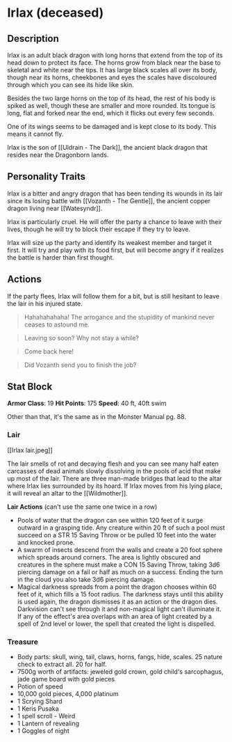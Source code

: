# Irlax (deceased)
## Description
Irlax is an adult black dragon with long horns that extend from the top of its head down to protect its face. The horns grow from black near the base to skeletal and white near the tips. It has large black scales all over its body, though near its horns, cheekbones and eyes the scales have discoloured through which you can see its hide like skin. 

Besides the two large horns on the top of its head, the rest of his body is spiked as well, though these are smaller and more rounded. Its tongue is long, flat and forked near the end, which it flicks out every few seconds. 

One of its wings seems to be damaged and is kept close to its body. This means it cannot fly.

Irlax is the son of [[Uldrain - The Dark]], the ancient black dragon that resides near the Dragonborn lands.

## Personality Traits
Irlax is a bitter and angry dragon that has been tending its wounds in its lair since its losing battle with [[Vozanth - The Gentle]], the ancient copper dragon living near [[Watesyndr]]. 

Irlax is particularly cruel. He will offer the party a chance to leave with their lives, though he will try to block their escape if they try to leave. 

Irlax will size up the party and identify its weakest member and target it first. It will try and play with its food first, but will become angry if it realizes the battle is harder than first thought.

## Actions
If the party flees, Irlax will follow them for a bit, but is still hesitant to leave the lair in his injured state. 

> Hahahahahaha! The arrogance and the stupidity of mankind never ceases to astound me. 

> Leaving so soon? Why not stay a while? 

> Come back here!

> Did Vozanth send you to finish the job?


## Stat Block
**Armor Class**: 19
**Hit Points**: 175
**Speed**: 40 ft, 40ft swim

Other than that, it's the same as in the Monster Manual pg. 88. 

### Lair
[[Irlax lair.jpeg]]

The lair smells of rot and decaying flesh and you can see many half eaten carcasses of dead animals slowly dissolving in the pools of acid that make up most of the lair. There are three man-made bridges that lead to the altar where Irlax lies surrounded by its hoard. If Irlax moves from his lying place, it will reveal an altar to the [[Wildmother]].

**Lair Actions** (can't use the same one twice in a row)
- Pools of water that the dragon can see within 120 feet of it surge outward in a grasping tide. Any creature within 20 ft of such a pool must succeed on a STR 15 Saving Throw or be pulled 10 feet into the water and knocked prone. 
- A swarm of insects descend from the walls and create a 20 foot sphere which spreads around corners. The area is lightly obscured and creatures in the sphere must make a CON 15 Saving Throw, taking 3d6 piercing damage on a fail or half as much on a success. Ending the turn in the cloud you also take 3d6 piercing damage. 
- Magical darkness spreads from a point the dragon chooses within 60 feet of it, which fills a 15 foot radius. The darkness stays until this ability is used again, the dragon dismisses it as an action or the dragon dies. Darkvision can't see through it and non-magical light can't illuminate it. If any of the effect's area overlaps with an area of light created by a spell of 2nd level or lower, the spell that created the light is dispelled. 

### Treasure
- Body parts: skull, wing, tail, claws, horns, fangs, hide, scales. 25 nature check to extract all. 20 for half. 
- 7500g worth of artifacts: jeweled gold crown, gold child's sarcophagus, jade game board with gold pieces
- Potion of speed
- 10,000 gold pieces, 4,000 platinum
- 1 Scrying Shard
- 1 Keris Pusaka
- 1 spell scroll - Weird
- 1 Lantern of revealing
- 1 Goggles of night